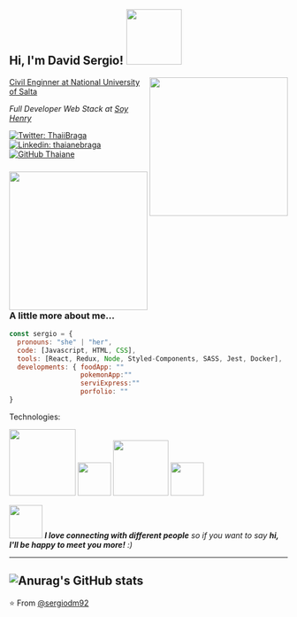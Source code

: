 <h2> Hi, I'm David Sergio! <img src="https://media1.giphy.com/media/CAIgh8LKFbIciGx5Qe/giphy-preview.webp?cid=95b27944whbvvx43mhjvap0wc32ehpioqad30b74j87qwgax&rid=giphy-preview.webp&ct=s" width="100"></h2>
<img align='right' src="https://cdn.dribbble.com/users/1162077/screenshots/3848914/media/320984a9ca58b3c73274c9259ecf6de8.gif" width="250" 
<p> <a href="http://www.unb.br">Civil Enginner at National University of Salta</a></p>
<p><em>Full Developer Web Stack at <a href="http://www.unb.br">Soy Henry</a></br> 
</em></p>

[![Twitter: ThaiiBraga](https://img.shields.io/twitter/follow/ThaiiBraga?style=social)](https://twitter.com/ThaiiBraga)
[![Linkedin: thaianebraga](https://img.shields.io/badge/-thaianebraga-blue?style=flat-square&logo=Linkedin&logoColor=white&link=https://www.linkedin.com/in/thaianebraga/)](https://www.linkedin.com/in/thaianebraga/)
[![GitHub Thaiane](https://img.shields.io/github/followers/thaiane?label=follow&style=social)](https://github.com/Thaiane)


### <img src="https://media.giphy.com/media/VgCDAzcKvsR6OM0uWg/giphy.gif" width="250"> A little more about me...  

```javascript
const sergio = {
  pronouns: "she" | "her",
  code: [Javascript, HTML, CSS],
  tools: [React, Redux, Node, Styled-Components, SASS, Jest, Docker],
  developments: { foodApp: ""
                  pokemonApp:""
                  serviExpress:""
                  porfolio: ""
}
```
Technologies:
<div>
  <img src="https://ayudawp.com/wp-content/uploads/2017/01/javascript-logo-escudo.png" width="120">
  <img src="https://cdn-icons-png.flaticon.com/512/1216/1216733.png" width="60">
  <img src="https://desarrolloweb.com/storage/tag_images/actual/sT1RLpDHzInATuKnDUkwXhKoaIOrtS97gBtgiQ6M.png" width="100">
  <img src="https://upload.wikimedia.org/wikipedia/commons/thumb/9/96/Sass_Logo_Color.svg/1280px-Sass_Logo_Color.svg.png" width="60">
 
 <div/>

<img src="https://media.giphy.com/media/LnQjpWaON8nhr21vNW/giphy.gif" width="60"> <em><b>I love connecting with different people</b> so if you want to say <b>hi, I'll be happy to meet you more!</b> :)</em>

---




![Anurag's GitHub stats](https://github-readme-stats.vercel.app/api?username=sergiodm92&theme=onedark&show_icons=true)
------------------------------------------
⭐️ From [@sergiodm92](https://github.com/sergiodm92)
